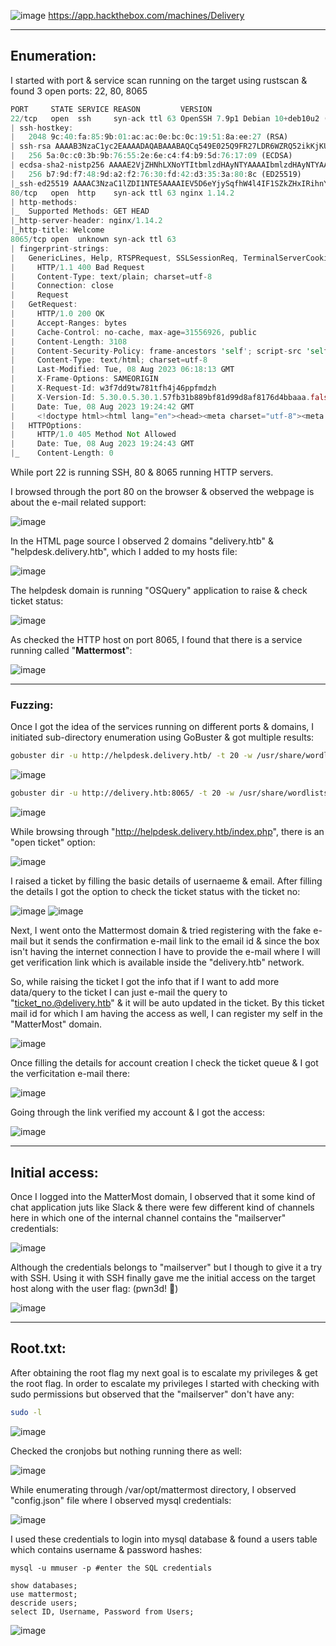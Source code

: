 ![image](https://github.com/F41zK4r1m/HackTheBox/assets/87700008/3730d7a9-8b21-49e5-a3e9-dc44c8a9d454)
https://app.hackthebox.com/machines/Delivery

-----------------------------------------------------------------------------------------------------------------------------------------------------------------------

## Enumeration:

I started with port & service scan running on the target using rustscan & found 3 open ports: 22, 80, 8065

```Rust
PORT     STATE SERVICE REASON         VERSION
22/tcp   open  ssh     syn-ack ttl 63 OpenSSH 7.9p1 Debian 10+deb10u2 (protocol 2.0)
| ssh-hostkey: 
|   2048 9c:40:fa:85:9b:01:ac:ac:0e:bc:0c:19:51:8a:ee:27 (RSA)
| ssh-rsa AAAAB3NzaC1yc2EAAAADAQABAAABAQCq549E025Q9FR27LDR6WZRQ52ikKjKUQLmE9ndEKjB0i1qOoL+WzkvqTdqEU6fFW6AqUIdSEd7GMNSMOk66otFgSoerK6MmH5IZjy4JqMoNVPDdWfmEiagBlG3H7IZ7yAO8gcg0RRrIQjE7XTMV09GmxEUtjojoLoqudUvbUi8COHCO6baVmyjZRlXRCQ6qTKIxRZbUAo0GOY8bYmf9sMLf70w6u/xbE2EYDFH+w60ES2K906x7lyfEPe73NfAIEhHNL8DBAUfQWzQjVjYNOLqGp/WdlKA1RLAOklpIdJQ9iehsH0q6nqjeTUv47mIHUiqaM+vlkCEAN3AAQH5mB/1
|   256 5a:0c:c0:3b:9b:76:55:2e:6e:c4:f4:b9:5d:76:17:09 (ECDSA)
| ecdsa-sha2-nistp256 AAAAE2VjZHNhLXNoYTItbmlzdHAyNTYAAAAIbmlzdHAyNTYAAABBBAiAKnk2lw0GxzzqMXNsPQ1bTk35WwxCa3ED5H34T1yYMiXnRlfssJwso60D34/IM8vYXH0rznR9tHvjdN7R3hY=
|   256 b7:9d:f7:48:9d:a2:f2:76:30:fd:42:d3:35:3a:80:8c (ED25519)
|_ssh-ed25519 AAAAC3NzaC1lZDI1NTE5AAAAIEV5D6eYjySqfhW4l4IF1SZkZHxIRihnY6Mn6D8mLEW7
80/tcp   open  http    syn-ack ttl 63 nginx 1.14.2
| http-methods: 
|_  Supported Methods: GET HEAD
|_http-server-header: nginx/1.14.2
|_http-title: Welcome
8065/tcp open  unknown syn-ack ttl 63
| fingerprint-strings: 
|   GenericLines, Help, RTSPRequest, SSLSessionReq, TerminalServerCookie: 
|     HTTP/1.1 400 Bad Request
|     Content-Type: text/plain; charset=utf-8
|     Connection: close
|     Request
|   GetRequest: 
|     HTTP/1.0 200 OK
|     Accept-Ranges: bytes
|     Cache-Control: no-cache, max-age=31556926, public
|     Content-Length: 3108
|     Content-Security-Policy: frame-ancestors 'self'; script-src 'self' cdn.rudderlabs.com
|     Content-Type: text/html; charset=utf-8
|     Last-Modified: Tue, 08 Aug 2023 06:18:13 GMT
|     X-Frame-Options: SAMEORIGIN
|     X-Request-Id: w3f7dd9tw781tfh4j46ppfmdzh
|     X-Version-Id: 5.30.0.5.30.1.57fb31b889bf81d99d8af8176d4bbaaa.false
|     Date: Tue, 08 Aug 2023 19:24:42 GMT
|     <!doctype html><html lang="en"><head><meta charset="utf-8"><meta name="viewport" content="width=device-width,initial-scale=1,maximum-scale=1,user-scalable=0"><meta name="robots" content="noindex, nofollow"><meta name="referrer" content="no-referrer"><title>Mattermost</title><meta name="mobile-web-app-capable" content="yes"><meta name="application-name" content="Mattermost"><meta name="format-detection" content="telephone=no"><link re
|   HTTPOptions: 
|     HTTP/1.0 405 Method Not Allowed
|     Date: Tue, 08 Aug 2023 19:24:43 GMT
|_    Content-Length: 0
```

While port 22 is running SSH, 80 & 8065 running HTTP servers.

I browsed through the port 80 on the browser & observed the webpage is about the e-mail related support:

![image](https://github.com/F41zK4r1m/HackTheBox/assets/87700008/bb840326-732e-4ce8-a689-c65376ba78ab)


In the HTML page source I observed 2 domains "delivery.htb" & "helpdesk.delivery.htb", which I added to my hosts file:

![image](https://github.com/F41zK4r1m/HackTheBox/assets/87700008/3f6887e4-a83f-4de7-8faa-1a7eebbefb4a)

The helpdesk domain is running "OSQuery" application to raise & check ticket status:

![image](https://github.com/F41zK4r1m/HackTheBox/assets/87700008/fc6196e6-7139-4788-982e-061d82a90b74)

As checked the HTTP host on port 8065, I found that there is a service running called "**Mattermost**":

![image](https://github.com/F41zK4r1m/HackTheBox/assets/87700008/811f7b2b-5cea-43a9-b24b-abe0cffe7b78)

-----------------------------------------------------------------------------------------------------------------------------------------------------------------------

### Fuzzing:

Once I got the idea of the services running on different ports & domains, I initiated sub-directory enumeration using GoBuster & got multiple results:

```bash
gobuster dir -u http://helpdesk.delivery.htb/ -t 20 -w /usr/share/wordlists/dirbuster/directory-list-2.3-medium.txt -x txt,php -e -b 404,403 -k
```
![image](https://github.com/F41zK4r1m/HackTheBox/assets/87700008/4a9e5208-2b3d-42b1-9cb8-9536f0deddcb)

```bash
gobuster dir -u http://delivery.htb:8065/ -t 20 -w /usr/share/wordlists/dirbuster/directory-list-2.3-medium.txt -x txt,php -e -b 404,403 -k --exclude-length 3108
```
![image](https://github.com/F41zK4r1m/HackTheBox/assets/87700008/08743205-8878-49bb-9b6b-ef4d8bc079f2)

While browsing through "http://helpdesk.delivery.htb/index.php", there is an "open ticket" option:

![image](https://github.com/F41zK4r1m/HackTheBox/assets/87700008/1aa41cd1-6fae-44b6-abc9-43c8ad84e40d)

I raised a ticket by filling the basic details of usernaeme & email. After filling the details I got the option to check the ticket status with the ticket no:

![image](https://github.com/F41zK4r1m/HackTheBox/assets/87700008/da0aa1e4-3f18-43f9-97a0-3e697ad0aa26)
![image](https://github.com/F41zK4r1m/HackTheBox/assets/87700008/0c2cd384-61d0-43ad-94a0-79b0f7cc6eb7)

Next, I went onto the Mattermost domain & tried registering with the fake e-mail but it sends the confirmation e-mail link to the email id & since the box isn't having the internet connection I have to provide the e-mail where I will get verification link which is available inside the "delivery.htb" network.

So, while raising the ticket I got the info that if I want to add more data/query to the ticket I can just e-mail the query to "ticket_no.@delivery.htb" & it will be auto updated in the ticket. By this ticket mail id for which I am having the access as well, I can register my self in the "MatterMost" domain.

![image](https://github.com/F41zK4r1m/HackTheBox/assets/87700008/3e4d5947-7f4d-49d7-90f1-b776d67f8401)

Once filling the details for account creation I check the ticket queue & I got the verficitation e-mail there:

![image](https://github.com/F41zK4r1m/HackTheBox/assets/87700008/059a283f-9f00-4a8d-b525-d69930e40330)

Going through the link verified my account & I got the access:

![image](https://github.com/F41zK4r1m/HackTheBox/assets/87700008/c038998b-9058-434f-82a5-1eee770bbde7)

-----------------------------------------------------------------------------------------------------------------------------------------------------------------------

## Initial access:

Once I logged into the MatterMost domain, I observed that it some kind of chat application juts like Slack & there were few different kind of channels here in which one of the internal channel contains the "mailserver" credentials:

![image](https://github.com/F41zK4r1m/HackTheBox/assets/87700008/ccd1368e-e017-4cf1-b94c-42c271a3deb4)

Although the credentials belongs to "mailserver" but I though to give it a try with SSH. Using it with SSH finally gave me the initial access on the target host along with the user flag: (pwn3d! 🙂)

![image](https://github.com/F41zK4r1m/HackTheBox/assets/87700008/9528b60b-a342-400b-b726-bb2b0659da29)


-----------------------------------------------------------------------------------------------------------------------------------------------------------------------

## Root.txt:

After obtaining the root flag my next goal is to escalate my privileges & get the root flag. In order to escalate my privileges I started with checking with sudo permissions but observed that the "mailserver" don't have any:

```bash
sudo -l
```
![image](https://github.com/F41zK4r1m/HackTheBox/assets/87700008/9baed0da-8b81-471d-8daa-d0520fc97e0e)

Checked the cronjobs but nothing running there as well:

![image](https://github.com/F41zK4r1m/HackTheBox/assets/87700008/cd68f7c2-0ff1-4b40-8ed2-baf0a8577143)

While enumerating through /var/opt/mattermost directory, I observed "config.json" file where I observed mysql credentials:

![image](https://github.com/F41zK4r1m/HackTheBox/assets/87700008/d9cd7af2-7e94-4586-ae4e-652d91a39d77)

I used these credentials to login into mysql database & found a users table which contains username & password hashes:

```mysql
mysql -u mmuser -p #enter the SQL credentials

show databases;
use mattermost;
descride users;
select ID, Username, Password from Users;
```
![image](https://github.com/F41zK4r1m/HackTheBox/assets/87700008/09550379-d21d-4866-962a-c19a0f9d7ea0)


